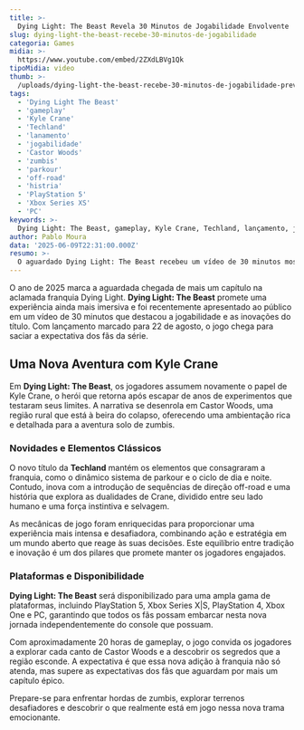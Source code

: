 ```yaml
---
title: >-
  Dying Light: The Beast Revela 30 Minutos de Jogabilidade Envolvente
slug: dying-light-the-beast-recebe-30-minutos-de-jogabilidade
categoria: Games
midia: >-
  https://www.youtube.com/embed/2ZXdLBVg1Qk
tipoMidia: video
thumb: >-
  /uploads/dying-light-the-beast-recebe-30-minutos-de-jogabilidade-preview.jpg
tags:
  - 'Dying Light The Beast'
  - 'gameplay'
  - 'Kyle Crane'
  - 'Techland'
  - 'lanamento'
  - 'jogabilidade'
  - 'Castor Woods'
  - 'zumbis'
  - 'parkour'
  - 'off-road'
  - 'histria'
  - 'PlayStation 5'
  - 'Xbox Series XS'
  - 'PC'
keywords: >-
  Dying Light: The Beast, gameplay, Kyle Crane, Techland, lançamento, jogabilidade, Castor Woods, zumbis, parkour, off-road, história, PlayStation 5, Xbox Series X|S, PC
author: Pablo Moura
data: '2025-06-09T22:31:00.000Z'
resumo: >-
  O aguardado Dying Light: The Beast recebeu um vídeo de 30 minutos mostrando detalhes da jogabilidade, destacando o retorno de Kyle Crane em uma nova e intrigante narrativa. O jogo promete ampliar a experiência com elementos clássicos e novas mecânicas.
---
```


O ano de 2025 marca a aguardada chegada de mais um capítulo na aclamada franquia Dying Light. **Dying Light: The Beast** promete uma experiência ainda mais imersiva e foi recentemente apresentado ao público em um vídeo de 30 minutos que destacou a jogabilidade e as inovações do título. Com lançamento marcado para 22 de agosto, o jogo chega para saciar a expectativa dos fãs da série.

## Uma Nova Aventura com Kyle Crane

Em **Dying Light: The Beast**, os jogadores assumem novamente o papel de Kyle Crane, o herói que retorna após escapar de anos de experimentos que testaram seus limites. A narrativa se desenrola em Castor Woods, uma região rural que está à beira do colapso, oferecendo uma ambientação rica e detalhada para a aventura solo de zumbis.

### Novidades e Elementos Clássicos

O novo título da **Techland** mantém os elementos que consagraram a franquia, como o dinâmico sistema de parkour e o ciclo de dia e noite. Contudo, inova com a introdução de sequências de direção off-road e uma história que explora as dualidades de Crane, dividido entre seu lado humano e uma força instintiva e selvagem.

As mecânicas de jogo foram enriquecidas para proporcionar uma experiência mais intensa e desafiadora, combinando ação e estratégia em um mundo aberto que reage às suas decisões. Este equilíbrio entre tradição e inovação é um dos pilares que promete manter os jogadores engajados.

### Plataformas e Disponibilidade

**Dying Light: The Beast** será disponibilizado para uma ampla gama de plataformas, incluindo PlayStation 5, Xbox Series X|S, PlayStation 4, Xbox One e PC, garantindo que todos os fãs possam embarcar nesta nova jornada independentemente do console que possuam.

Com aproximadamente 20 horas de gameplay, o jogo convida os jogadores a explorar cada canto de Castor Woods e a descobrir os segredos que a região esconde. A expectativa é que essa nova adição à franquia não só atenda, mas supere as expectativas dos fãs que aguardam por mais um capítulo épico.

Prepare-se para enfrentar hordas de zumbis, explorar terrenos desafiadores e descobrir o que realmente está em jogo nessa nova trama emocionante.
